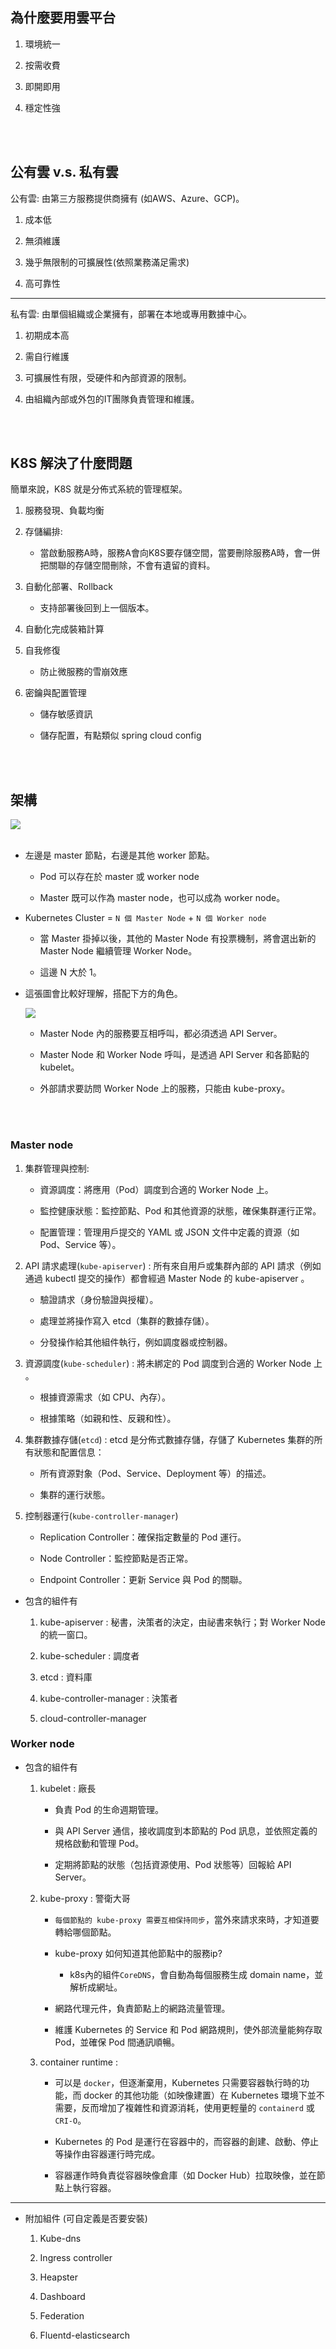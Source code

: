 ## 為什麼要用雲平台

1. 環境統一

2. 按需收費

3. 即開即用

4. 穩定性強

<br/>

<br/>

## 公有雲 v.s. 私有雲

公有雲: 由第三方服務提供商擁有 (如AWS、Azure、GCP)。

1. 成本低

2. 無須維護

3. 幾乎無限制的可擴展性(依照業務滿足需求)

4. 高可靠性

---

私有雲: 由單個組織或企業擁有，部署在本地或專用數據中心。

1. 初期成本高

2. 需自行維護

3. 可擴展性有限，受硬件和內部資源的限制。

4. 由組織內部或外包的IT團隊負責管理和維護。

<br/>

<br/>

## K8S 解決了什麼問題

簡單來說，K8S 就是分佈式系統的管理框架。

1. 服務發現、負載均衡

2. 存儲編排: 

    - 當啟動服務A時，服務A會向K8S要存儲空間，當要刪除服務A時，會一併把關聯的存儲空間刪除，不會有遺留的資料。

3. 自動化部署、Rollback

    - 支持部署後回到上一個版本。

4. 自動化完成裝箱計算

5. 自我修復

    - 防止微服務的雪崩效應

6. 密鑰與配置管理

    - 儲存敏感資訊

    - 儲存配置，有點類似 spring cloud config

<br/>

<br/>

## 架構

<img src='../_image/2233058-20210805105202343-1017707449.png'>


<br/>

<br/>

* 左邊是 master 節點，右邊是其他 worker 節點。

    * Pod 可以存在於 master 或 worker node
    
    * Master 既可以作為 master node，也可以成為 worker node。

* Kubernetes Cluster = `N 個 Master Node` + `N 個 Worker node`

    * 當 Master 掛掉以後，其他的 Master Node 有投票機制，將會選出新的 Master Node 繼續管理 Worker Node。

    * 這邊 N 大於 1。


* 這張圖會比較好理解，搭配下方的角色。

    <img src='../_image/Snipaste_2025-01-14_20-46-11.png'>


    * Master Node 內的服務要互相呼叫，都必須透過 API Server。

    * Master Node 和 Worker Node 呼叫，是透過 API Server 和各節點的 kubelet。

    * 外部請求要訪問 Worker Node 上的服務，只能由 kube-proxy。


<br/>

<br/>

### Master node

1. 集群管理與控制:

    * 資源調度：將應用（Pod）調度到合適的 Worker Node 上。
    
    * 監控健康狀態：監控節點、Pod 和其他資源的狀態，確保集群運行正常。

    * 配置管理：管理用戶提交的 YAML 或 JSON 文件中定義的資源（如 Pod、Service 等）。

2. API 請求處理(`kube-apiserver`) : 所有來自用戶或集群內部的 API 請求（例如通過 kubectl 提交的操作）都會經過 Master Node 的 kube-apiserver 。

    * 驗證請求（身份驗證與授權）。

    * 處理並將操作寫入 etcd（集群的數據存儲）。

    * 分發操作給其他組件執行，例如調度器或控制器。

3. 資源調度(`kube-scheduler`) : 將未綁定的 Pod 調度到合適的 Worker Node 上 。

    * 根據資源需求（如 CPU、內存）。

    * 根據策略（如親和性、反親和性）。

4. 集群數據存儲(`etcd`) : etcd 是分佈式數據存儲，存儲了 Kubernetes 集群的所有狀態和配置信息：

    * 所有資源對象（Pod、Service、Deployment 等）的描述。

    * 集群的運行狀態。

5. 控制器運行(`kube-controller-manager`)

    * Replication Controller：確保指定數量的 Pod 運行。

    * Node Controller：監控節點是否正常。

    * Endpoint Controller：更新 Service 與 Pod 的關聯。

* 包含的組件有

    1. kube-apiserver : 秘書，決策者的決定，由祕書來執行；對 Worker Node 的統一窗口。

    2. kube-scheduler : 調度者

    3. etcd : 資料庫

    4. kube-controller-manager : 決策者

    5. cloud-controller-manager

### Worker node 

* 包含的組件有

    1. kubelet : 廠長

        * 負責 Pod 的生命週期管理。
        
        * 與 API Server 通信，接收調度到本節點的 Pod 訊息，並依照定義的規格啟動和管理 Pod。

        * 定期將節點的狀態（包括資源使用、Pod 狀態等）回報給 API Server。

    2. kube-proxy : 警衛大哥

        * `每個節點的 kube-proxy 需要互相保持同步`，當外來請求來時，才知道要轉給哪個節點。

        * kube-proxy 如何知道其他節點中的服務ip?

            * k8s內的組件`CoreDNS`，會自動為每個服務生成 domain name，並解析成網址。
        
        * 網路代理元件，負責節點上的網路流量管理。

        * 維護 Kubernetes 的 Service 和 Pod 網路規則，使外部流量能夠存取 Pod，並確保 Pod 間通訊順暢。

    3. container runtime : 

        * 可以是 `docker`，但逐漸棄用，Kubernetes 只需要容器執行時的功能，而 docker 的其他功能（如映像建置）在 Kubernetes 環境下並不需要，反而增加了複雜性和資源消耗，使用更輕量的 `containerd` 或 `CRI-O`。

        * Kubernetes 的 Pod 是運行在容器中的，而容器的創建、啟動、停止等操作由容器運行時完成。

        * 容器運作時負責從容器映像倉庫（如 Docker Hub）拉取映像，並在節點上執行容器。


--- 

* 附加組件 (可自定義是否要安裝)

    1. Kube-dns

    2. Ingress controller

    3. Heapster

    4. Dashboard

    5. Federation

    6. Fluentd-elasticsearch

<br/>

<br/>